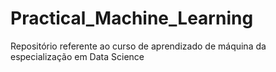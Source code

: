 # Practical_Machine_Learning
Repositório referente ao curso de aprendizado de máquina da especialização em Data Science
